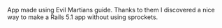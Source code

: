 App made using Evil Martians guide.
Thanks to them I discovered a nice way to make a Rails 5.1 app without using sprockets.
